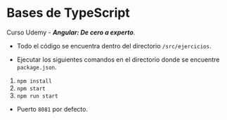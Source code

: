# Bases de TypeScript

Curso Udemy - ***Angular: De cero a experto***.

* Todo el código se encuentra dentro del directorio `/src/ejercicios`.
  
* Ejecutar los siguientes comandos en el directorio donde se encuentre `package.json`.
1. `npm install`
2. `npm start`
3. `npm run start`

* Puerto `8081` por defecto.
